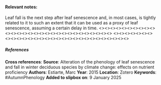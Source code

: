 #### **Relevant notes**:
Leaf fall is the next step after leaf senescence and, in most cases, is tightly related to it to such an extent that it can be used as a proxy of leaf senescence, assuming a certain delay in time.
<><><><><><><><><><><><><><><><><><><><><><><><><><><><><>
<><><><><><><><><><><><><><><><><><><><><><><><><><><><><>
##### References
**Cross references**: 
**Source**: Alteration of the phenology of leaf senescence and fall in winter deciduous species by climate change: effects on nutrient proficiency
**Authors**: Estiarte, Marc
**Year**: 2015
**Location**: Zotero
**Keywords**: #AutumnPhenology 
**Added to slipbox on**: 9 January 2025
